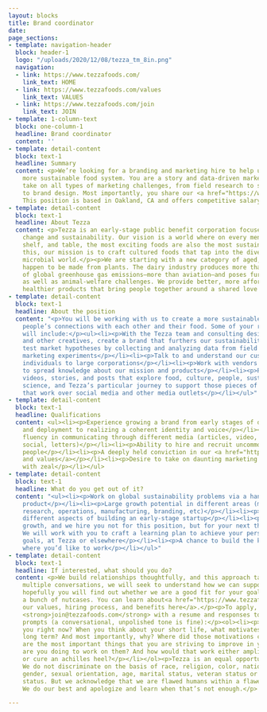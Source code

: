 ```yaml
---
layout: blocks
title: Brand coordinator
date: 
page_sections:
- template: navigation-header
  block: header-1
  logo: "/uploads/2020/12/08/tezza_tm_8in.png"
  navigation:
  - link: https://www.tezzafoods.com/
    link_text: HOME
  - link: https://www.tezzafoods.com/values
    link_text: VALUES
  - link: https://www.tezzafoods.com/join
    link_text: JOIN
- template: 1-column-text
  block: one-column-1
  headline: Brand coordinator
  content: ''
- template: detail-content
  block: text-1
  headline: Summary
  content: <p>We’re looking for a branding and marketing hire to help us create a
    more sustainable food system. You are a story and data-driven marketer eager to
    take on all types of marketing challenges, from field research to storytelling
    to brand design. Most importantly, you share our <a href="https://www.tezzafoods.com/values">values</a>.
    This position is based in Oakland, CA and offers competitive salary and equity.</p>
- template: detail-content
  block: text-1
  headline: About Tezza
  content: <p>Tezza is an early-stage public benefit corporation focused on climate
    change and sustainability. Our vision is a world where on every menu, grocery
    shelf, and table, the most exciting foods are also the most sustainable. To achieve
    this, our mission is to craft cultured foods that tap into the diversity of the
    microbial world.</p><p>We are starting with a new category of aged, hard cheeses—that
    happen to be made from plants. The dairy industry produces more than <a href="http://www.fao.org/3/CA2929EN/ca2929en.pdf">3%</a>
    of global greenhouse gas emissions—more than aviation—and poses further sustainability
    as well as animal-welfare challenges. We provide better, more affordable, and
    healthier products that bring people together around a shared love of food.</p>
- template: detail-content
  block: text-1
  headline: About the position
  content: "<p>You will be working with us to create a more sustainable world by deepening
    people’s connections with each other and their food. Some of your responsibilities
    will include:</p><ul><li><p>With the Tezza team and consulting designers, writers,
    and other creatives, create a brand that furthers our sustainability mission</p></li><li><p>Rigorously
    test market hypotheses by collecting and analyzing data from field and digital
    marketing experiments</p></li><li><p>Talk to and understand our customers, from
    individuals to large corporations</p></li><li><p>Work with vendors and partners
    to spread knowledge about our mission and products</p></li><li><p>Produce articles,
    videos, stories, and posts that explore food, culture, people, sustainability,
    science, and Tezza’s particular journey to support those pieces of society</p></li><li><p>Publish
    that work over social media and other media outlets</p></li></ul>"
- template: detail-content
  block: text-1
  headline: Qualifications
  content: <ul><li><p>Experience growing a brand from early stages of development
    and deployment to realizing a coherent identity and voice</p></li><li><p>Demonstrated
    fluency in communicating through different media (articles, video, images, websites,
    social, letters)</p></li><li><p>Ability to hire and recruit uncommonly capable
    people</p></li><li><p>A deeply held conviction in our <a href="https://www.tezzafoods.com/values">mission
    and values</a></p></li><li><p>Desire to take on daunting marketing challenges
    with zeal</p></li></ul>
- template: detail-content
  block: text-1
  headline: What do you get out of it?
  content: "<ul><li><p>Work on global sustainability problems via a hands-on, tasty
    product</p></li><li><p>Large growth potential in different areas (management,
    research, operations, manufacturing, branding, etc)</p></li><li><p>Learn about
    different aspects of building an early-stage startup</p></li><li><p>We focus on
    growth, and we hire you not for this position, but for your next three positions.
    We will work with you to craft a learning plan to achieve your personal and career
    goals, at Tezza or elsewhere</p></li><li><p>A chance to build the kind of place
    where you’d like to work</p></li></ul>"
- template: detail-content
  block: text-1
  headline: If interested, what should you do?
  content: <p>We build relationships thoughtfully, and this approach takes time. Over
    multiple conversations, we will seek to understand how we can support you, and
    hopefully you will find out whether we are a good fit for your goals or simply
    a bunch of nutcases. You can learn about<a href="https://www.tezzafoods.com/join">
    our values, hiring process, and benefits here</a>.</p><p>To apply, please email
    <strong>join@tezzafoods.com</strong> with a resume and responses to the following
    prompts (a conversational, unpolished tone is fine):</p><ol><li><p>What motivates
    you right now? When you think about your short life, what motivates you for the
    long term? And most importantly, why? Where did those motivations come from?</p></li><li><p>What
    are the most important things that you are striving to improve in yourself? What
    are you doing to work on them? And how would that work either amplify a superpower
    or cure an achilles heel?</p></li></ol><p>Tezza is an equal opportunity employer.
    We do not discriminate on the basis of race, religion, color, national origin,
    gender, sexual orientation, age, marital status, veteran status or disability
    status. But we acknowledge that we are flawed humans within a flawed society.
    We do our best and apologize and learn when that’s not enough.</p>

---
```

